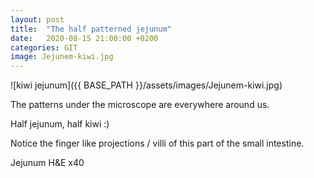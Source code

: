 ```yaml
---
layout: post
title:  "The half patterned jejunum"
date:   2020-08-15 21:00:00 +0200
categories: GIT
image: Jejunem-kiwi.jpg
---
```


![kiwi jejunum]({{ BASE_PATH }}/assets/images/Jejunem-kiwi.jpg)


The patterns under the microscope are everywhere around us. 


Half jejunum, half kiwi :)


Notice the finger like projections / villi of this part of the small intestine.


Jejunum H&E x40
